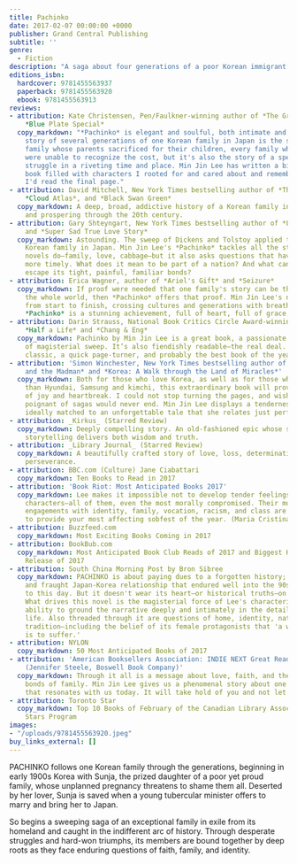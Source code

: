 ```yaml
---
title: Pachinko
date: 2017-02-07 00:00:00 +0000
publisher: Grand Central Publishing
subtitle: ''
genre: 
  - Fiction
description: "A saga about four generations of a poor Korean immigrant family fight to control their destiny in 20th-century Japan, exiled from their home."
editions_isbn:
  hardcover: 9781455563937
  paperback: 9781455563920
  ebook: 9781455563913
reviews:
- attribution: Kate Christensen, Pen/Faulkner-winning author of *The Great Man* and
    *Blue Plate Special*
  copy_markdown: "*Pachinko* is elegant and soulful, both intimate and sweeping. This
    story of several generations of one Korean family in Japan is the story of every
    family whose parents sacrificed for their children, every family whose children
    were unable to recognize the cost, but it's also the story of a specific cultural
    struggle in a riveting time and place. Min Jin Lee has written a big, beautiful
    book filled with characters I rooted for and cared about and remembered after
    I'd read the final page."
- attribution: David Mitchell, New York Times bestselling author of *The Bone Clocks*,
    *Cloud Atlas*, and *Black Swan Green*
  copy_markdown: A deep, broad, addictive history of a Korean family in Japan enduring
    and prospering through the 20th century.
- attribution: Gary Shteyngart, New York Times bestselling author of *Little Failure*
    and *Super Sad True Love Story*
  copy_markdown: Astounding. The sweep of Dickens and Tolstoy applied to a 20th century
    Korean family in Japan. Min Jin Lee's *Pachinko* tackles all the stuff most good
    novels do—family, love, cabbage—but it also asks questions that have never been
    more timely. What does it mean to be part of a nation? And what can one do to
    escape its tight, painful, familiar bonds?
- attribution: Erica Wagner, author of *Ariel's Gift* and *Seizure*
  copy_markdown: If proof were needed that one family's story can be the story of
    the whole world, then *Pachinko* offers that proof. Min Jin Lee's novel is gripping
    from start to finish, crossing cultures and generations with breathtaking power.
    *Pachinko* is a stunning achievement, full of heart, full of grace, full of truth.
- attribution: Darin Strauss, National Book Critics Circle Award-winning author of
    *Half a Life* and *Chang & Eng*
  copy_markdown: Pachinko by Min Jin Lee is a great book, a passionate story, a novel
    of magisterial sweep. It’s also fiendishly readable—the real deal. An instant
    classic, a quick page-turner, and probably the best book of the year.
- attribution: 'Simon Winchester, New York Times bestselling author of *The Professor
    and the Madman* and *Korea: A Walk through the Land of Miracles*'
  copy_markdown: Both for those who love Korea, as well as for those who know no more
    than Hyundai, Samsung and kimchi, this extraordinary book will prove a revelation
    of joy and heartbreak. I could not stop turning the pages, and wished this most
    poignant of sagas would never end. Min Jin Lee displays a tenderness and wisdom
    ideally matched to an unforgettable tale that she relates just perfectly.
- attribution: _Kirkus_ (Starred Review)
  copy_markdown: Deeply compelling story. An old-fashioned epic whose simple, captivating
    storytelling delivers both wisdom and truth.
- attribution: _Library Journal_ (Starred Review)
  copy_markdown: A beautifully crafted story of love, loss, determination, luck, and
    perseverance.
- attribution: BBC.com (Culture) Jane Ciabattari
  copy_markdown: Ten Books to Read in 2017
- attribution: 'Book Riot: Most Anticipated Books 2017'
  copy_markdown: Lee makes it impossible not to develop tender feelings towards her
    characters—all of them, even the most morally compromised. Their multifaceted
    engagements with identity, family, vocation, racism, and class are guaranteed
    to provide your most affecting sobfest of the year. (Maria Cristina Garcia Lynch)
- attribution: Buzzfeed.com
  copy_markdown: Most Exciting Books Coming in 2017
- attribution: BookBub.com
  copy_markdown: Most Anticipated Book Club Reads of 2017 and Biggest Historical Fiction
    Release of 2017
- attribution: South China Morning Post by Bron Sibree
  copy_markdown: PACHINKO is about paying dues to a forgotten history; to the complex
    and fraught Japan-Korea relationship that endured well into the 90s and lingers
    to this day. But it doesn't wear its heart—or historical truths—on its sleeve.
    What drives this novel is the magisterial force of Lee's characterization; her
    ability to ground the narrative deeply and intimately in the details of daily
    life. Also threaded through it are questions of home, identity, nationhood and
    tradition—including the belief of its female protagonists that 'a woman's lot
    is to suffer.'
- attribution: NYLON
  copy_markdown: 50 Most Anticipated Books of 2017
- attribution: 'American Booksellers Association: INDIE NEXT Great Reads Feb 2017
    (Jennifer Steele, Boswell Book Company)'
  copy_markdown: Through it all is a message about love, faith, and the deep-rooted
    bonds of family. Min Jin Lee gives us a phenomenal story about one family's struggle
    that resonates with us today. It will take hold of you and not let go!
- attribution: Toronto Star
  copy_markdown: Top 10 Books of February of the Canadian Library Association's Loan
    Stars Program
images:
- "/uploads/9781455563920.jpeg"
buy_links_external: []
---
```

PACHINKO follows one Korean family through the generations, beginning in early 1900s Korea with Sunja, the prized daughter of a poor yet proud family, whose unplanned pregnancy threatens to shame them all. Deserted by her lover, Sunja is saved when a young tubercular minister offers to marry and bring her to Japan.

So begins a sweeping saga of an exceptional family in exile from its homeland and caught in the indifferent arc of history. Through desperate struggles and hard-won triumphs, its members are bound together by deep roots as they face enduring questions of faith, family, and identity.
